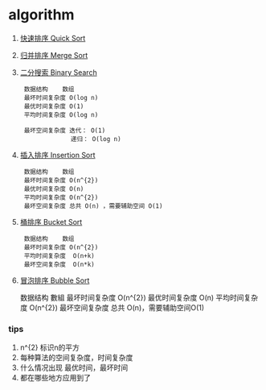 # algorithm

1. [快速排序 Quick Sort](https://zh.wikipedia.org/wiki/%E5%BF%AB%E9%80%9F%E6%8E%92%E5%BA%8F)   
2. [归并排序 Merge Sort](https://zh.wikipedia.org/wiki/%E5%BD%92%E5%B9%B6%E6%8E%92%E5%BA%8F)
3. [二分搜索 Binary Search](https://zh.wikipedia.org/wiki/%E4%BA%8C%E5%88%86%E6%90%9C%E7%B4%A2%E7%AE%97%E6%B3%95)
    
        数据结构	数组
        最坏时间复杂度	O(log n)
        最优时间复杂度	O(1)
        平均时间复杂度	O(log n)
        
        最坏空间复杂度	迭代： O(1)
                     递归： O(log n)
    
4. [插入排序 Insertion Sort](https://zh.wikipedia.org/wiki/%E6%8F%92%E5%85%A5%E6%8E%92%E5%BA%8F)
    
        数据结构	数组
        最坏时间复杂度	O(n^{2})
        最优时间复杂度	O(n)
        平均时间复杂度	O(n^{2})
        最坏空间复杂度	总共 O(n) ，需要辅助空间 O(1)
        
5. [桶排序 Bucket Sort](https://zh.wikipedia.org/wiki/%E6%A1%B6%E6%8E%92%E5%BA%8F)

        数据结构	数组
        最坏时间复杂度	O(n^{2})
        平均时间复杂度	 O(n+k)
        最坏空间复杂度	 O(n*k)
6. [冒泡排序 Bubble Sort](https://zh.wikipedia.org/wiki/%E5%86%92%E6%B3%A1%E6%8E%92%E5%BA%8F)
    
    数据结构	數組
    最坏时间复杂度	O(n^{2})
    最优时间复杂度	 O(n)
    平均时间复杂度	O(n^{2})
    最坏空间复杂度	总共 O(n)，需要辅助空间O(1)

### tips
1. n^{2} 标识n的平方
2. 每种算法的空间复杂度，时间复杂度
3. 什么情况出现 最优时间，最坏时间
4. 都在哪些地方应用到了